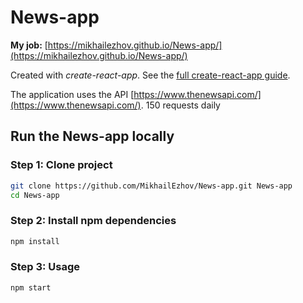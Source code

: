 # News-app

**My job:** [https://mikhailezhov.github.io/News-app/](https://mikhailezhov.github.io/News-app/)

Created with *create-react-app*. See the [full create-react-app guide](https://github.com/facebookincubator/create-react-app/blob/master/packages/react-scripts/template/README.md).

The application uses the API [https://www.thenewsapi.com/](https://www.thenewsapi.com/). 150 requests daily




## Run the News-app locally

### Step 1: Clone project

```sh
git clone https://github.com/MikhailEzhov/News-app.git News-app
cd News-app
```

### Step 2: Install npm dependencies

```sh
npm install
```

### Step 3: Usage

```sh
npm start
```
